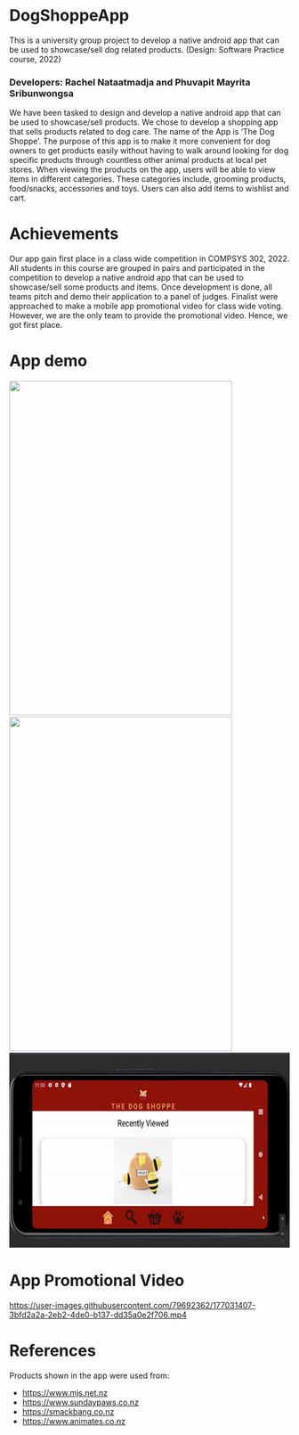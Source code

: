 # DogShoppeApp
This is a university group project to develop a native android app that can be used to showcase/sell dog related products. (Design: Software Practice course, 2022)
### Developers: Rachel Nataatmadja and Phuvapit Mayrita Sribunwongsa 

We have been tasked to design and develop a native android app that can be used to showcase/sell products. We chose to develop a shopping app that sells products related to dog care. The name of the App is ‘The Dog Shoppe’. The purpose of this app is to make it more convenient for dog owners to get products easily without having to walk around looking for dog specific products through countless other animal products at local pet stores. When viewing the products on the app, users will be able to view items in different categories. These categories include, grooming products, food/snacks, accessories and toys. Users can also add items to wishlist and cart.

# Achievements
Our app gain first place in a class wide competition in COMPSYS 302, 2022. 
All students in this course are grouped in pairs and participated in the  competition to develop a native android app that can be used to showcase/sell some products and items. Once development is done, all teams pitch and demo their application to a panel of judges. Finalist were approached to make a mobile app promotional video for class wide voting. However, we are the only team to provide the promotional video. Hence, we got first place.

# App demo

<img src="readmeAssets/dogshoppe_portrait_1.gif" width="400" height="600" /> <img src="readmeAssets/dogshoppe_portrait_2.gif" width="400" height="600" /> 
<img src="readmeAssets/dogshoppe_landscape.gif" width="600" height="350" /> 

# App Promotional Video



https://user-images.githubusercontent.com/79692362/177031407-3bfd2a2a-2eb2-4de0-b137-dd35a0e2f706.mp4


# References
Products shown in the app were used from:
- https://www.mjs.net.nz
- https://www.sundaypaws.co.nz
- https://smackbang.co.nz
- https://www.animates.co.nz
